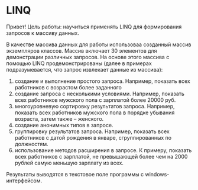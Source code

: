 # LINQ
Привет!
Цель работы: научиться применять LINQ для формирования запросов к массиву данных.

В качестве массива данных для работы использоваа созданный массив экземпляров классов. Массив включает 30 элементов для демонстрации различных запросов. На основе этого массива с помощью LINQ продемонстрированы (далее в примерах подразумевается, что запрос извлекает данные из массива):

1. создание и выполнение простого запроса. Например, показать всех работников с возрастом более заданного
2. создание запроса с несколькими условиями. Например, показать всех работников мужского пола с зарплатой более 20000 руб.
3. многоуровневую сортировку результатов запроса. Например, показать всех работников мужского пола в порядке убывания возраста, затем также – женского.
4. создание анонимных типов в запросе.
5. группировку результатов запроса. Например, показать всех работников с датой рождения в январе, сгруппированных по должностям.
6. использование методов расширения в запросе. К примеру, показать всех работников с зарплатой, не превышающей более чем на 2000 рублей самую меньшую зарплату из всех.

Результаты выводятся в текстовое поле программы с windows-интерфейсом.
